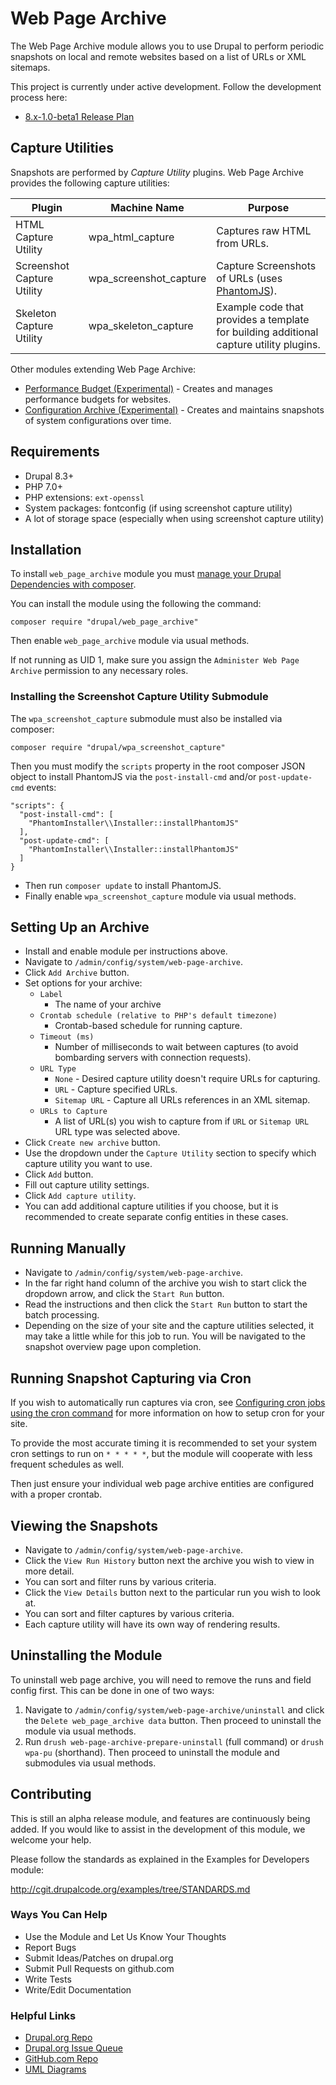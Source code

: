 # Web Page Archive

The Web Page Archive module allows you to use Drupal to perform periodic snapshots on local and remote websites based on a list of URLs or XML sitemaps.

This project is currently under active development. Follow the development process here:
- [8.x-1.0-beta1 Release Plan](https://www.drupal.org/node/2908685)

## Capture Utilities

Snapshots are performed by *Capture Utility* plugins. Web Page Archive provides the following capture utilities:

| Plugin | Machine Name | Purpose |
|-----------------|------------------------|-----------------------------------------------------------------------|
| HTML Capture Utility | wpa_html_capture | Captures raw HTML from URLs. |
| Screenshot Capture Utility | wpa_screenshot_capture | Capture Screenshots of URLs (uses [PhantomJS](http://phantomjs.org/)). |
| Skeleton Capture Utility | wpa_skeleton_capture | Example code that provides a template for building additional capture utility plugins. |

Other modules extending Web Page Archive:

- [Performance Budget (Experimental)](https://www.drupal.org/project/performance_budget) - Creates and manages performance budgets for websites.
- [Configuration Archive (Experimental)](https://www.drupal.org/project/configuration_archive) - Creates and maintains snapshots of system configurations over time.

## Requirements

- Drupal 8.3+
- PHP 7.0+
- PHP extensions: `ext-openssl`
- System packages: fontconfig (if using screenshot capture utility)
- A lot of storage space (especially when using screenshot capture utility)

## Installation

To install `web_page_archive` module you must [manage your Drupal Dependencies with composer](https://www.drupal.org/docs/develop/using-composer/using-composer-to-manage-drupal-site-dependencies).

You can install the module using the following the command:

```
composer require "drupal/web_page_archive"
```

Then enable `web_page_archive` module via usual methods.

If not running as UID 1, make sure you assign the `Administer Web Page Archive` permission to any necessary roles.

### Installing the Screenshot Capture Utility Submodule

The `wpa_screenshot_capture` submodule must also be installed via composer:

```
composer require "drupal/wpa_screenshot_capture"
```

Then you must modify the `scripts` property in the root composer JSON object to install PhantomJS via the `post-install-cmd` and/or `post-update-cmd` events:

```
"scripts": {
  "post-install-cmd": [
    "PhantomInstaller\\Installer::installPhantomJS"
  ],
  "post-update-cmd": [
    "PhantomInstaller\\Installer::installPhantomJS"
  ]
}
```

- Then run `composer update` to install PhantomJS.
- Finally enable `wpa_screenshot_capture` module via usual methods.

## Setting Up an Archive

- Install and enable module per instructions above.
- Navigate to `/admin/config/system/web-page-archive`.
- Click `Add Archive` button.
- Set options for your archive:
  - `Label`
    - The name of your archive
  - `Crontab schedule (relative to PHP's default timezone)`
    - Crontab-based schedule for running capture.
  - `Timeout (ms)`
    - Number of milliseconds to wait between captures (to avoid bombarding servers with connection requests).
  - `URL Type`
    - `None` - Desired capture utility doesn't require URLs for capturing.
    - `URL` - Capture specified URLs.
    - `Sitemap URL` - Capture all URLs references in an XML sitemap.
  - `URLs to Capture`
    - A list of URL(s) you wish to capture from if `URL` or `Sitemap URL` URL type was selected above.
- Click `Create new archive` button.
- Use the dropdown under the `Capture Utility` section to specify which capture utility you want to use.
- Click `Add` button.
- Fill out capture utility settings.
- Click `Add capture utility`.
- You can add additional capture utilities if you choose, but it is recommended to create separate config entities in these cases.

## Running Manually

- Navigate to `/admin/config/system/web-page-archive`.
- In the far right hand column of the archive you wish to start click the dropdown arrow, and click the `Start Run` button.
- Read the instructions and then click the `Start Run` button to start the batch processing.
- Depending on the size of your site and the capture utilities selected, it may take a little while for this job to run. You will be navigated to the snapshot overview page upon completion.

## Running Snapshot Capturing via Cron

If you wish to automatically run captures via cron, see [Configuring cron jobs using the cron command](https://www.drupal.org/docs/7/setting-up-cron-for-drupal/configuring-cron-jobs-using-the-cron-command) for more information on how to setup cron for your site.

To provide the most accurate timing it is recommended to set your system cron settings to run on `* * * * *`, but the module will cooperate with less frequent schedules as well.

Then just ensure your individual web page archive entities are configured with a proper crontab.

## Viewing the Snapshots

- Navigate to `/admin/config/system/web-page-archive`.
- Click the `View Run History` button next the archive you wish to view in more detail.
- You can sort and filter runs by various criteria.
- Click the `View Details` button next to the particular run you wish to look at.
- You can sort and filter captures by various criteria.
- Each capture utility will have its own way of rendering results.

## Uninstalling the Module

To uninstall web page archive, you will need to remove the runs and field config first. This can be done in one of two ways:

1. Navigate to `/admin/config/system/web-page-archive/uninstall` and click the `Delete web_page_archive data` button. Then proceed to uninstall the module via usual methods.
2. Run `drush web-page-archive-prepare-uninstall` (full command) or `drush wpa-pu` (shorthand). Then proceed to uninstall the module and submodules via usual methods.

## Contributing

This is still an alpha release module, and features are continuously being added. If you would like to assist in the development of this module, we welcome your help.

Please follow the standards as explained in the Examples for Developers module:

http://cgit.drupalcode.org/examples/tree/STANDARDS.md

### Ways You Can Help

- Use the Module and Let Us Know Your Thoughts
- Report Bugs
- Submit Ideas/Patches on drupal.org
- Submit Pull Requests on github.com
- Write Tests
- Write/Edit Documentation

### Helpful Links

- [Drupal.org Repo](https://www.drupal.org/project/web_page_archive)
- [Drupal.org Issue Queue](https://www.drupal.org/project/issues/2888559)
- [GitHub.com Repo](https://github.com/WidgetsBurritos/web_page_archive)
- [UML Diagrams](diagrams)
